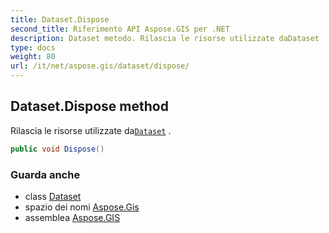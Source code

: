 ```yaml
---
title: Dataset.Dispose
second_title: Riferimento API Aspose.GIS per .NET
description: Dataset metodo. Rilascia le risorse utilizzate daDataset .
type: docs
weight: 80
url: /it/net/aspose.gis/dataset/dispose/
---
```

## Dataset.Dispose method

Rilascia le risorse utilizzate da[`Dataset`](../) .

```csharp
public void Dispose()
```

### Guarda anche

* class [Dataset](../)
* spazio dei nomi [Aspose.Gis](../../dataset/)
* assemblea [Aspose.GIS](../../../)


